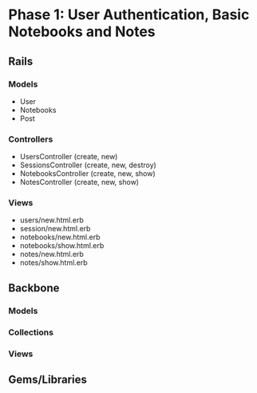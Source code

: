 # Phase 1: User Authentication, Basic Notebooks and Notes

## Rails
### Models
* User
* Notebooks
* Post

### Controllers
* UsersController (create, new)
* SessionsController (create, new, destroy)
* NotebooksController (create, new, show)
* NotesController (create, new, show)

### Views
* users/new.html.erb
* session/new.html.erb
* notebooks/new.html.erb
* notebooks/show.html.erb
* notes/new.html.erb
* notes/show.html.erb

## Backbone
### Models

### Collections

### Views

## Gems/Libraries
